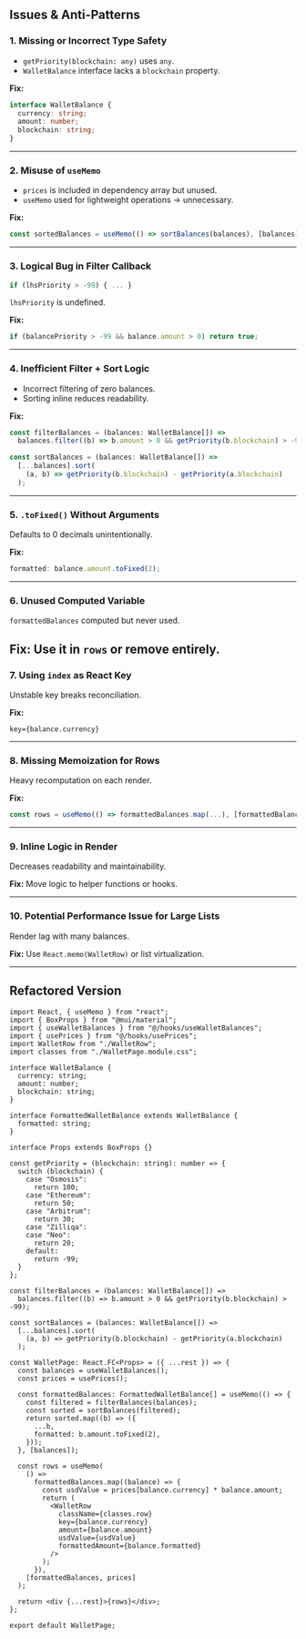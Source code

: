 ## Issues & Anti-Patterns

### 1. Missing or Incorrect Type Safety

- `getPriority(blockchain: any)` uses `any`.
- `WalletBalance` interface lacks a `blockchain` property.

**Fix:**

```ts
interface WalletBalance {
  currency: string;
  amount: number;
  blockchain: string;
}
```

---

### 2. Misuse of `useMemo`

- `prices` is included in dependency array but unused.
- `useMemo` used for lightweight operations → unnecessary.

**Fix:**

```ts
const sortedBalances = useMemo(() => sortBalances(balances), [balances]);
```

---

### 3. Logical Bug in Filter Callback

```ts
if (lhsPriority > -99) { ... }
```

`lhsPriority` is undefined.

**Fix:**

```ts
if (balancePriority > -99 && balance.amount > 0) return true;
```

---

### 4. Inefficient Filter + Sort Logic

- Incorrect filtering of zero balances.
- Sorting inline reduces readability.

**Fix:**

```ts
const filterBalances = (balances: WalletBalance[]) =>
  balances.filter((b) => b.amount > 0 && getPriority(b.blockchain) > -99);

const sortBalances = (balances: WalletBalance[]) =>
  [...balances].sort(
    (a, b) => getPriority(b.blockchain) - getPriority(a.blockchain)
  );
```

---

### 5. `.toFixed()` Without Arguments

Defaults to 0 decimals unintentionally.

**Fix:**

```ts
formatted: balance.amount.toFixed(2);
```

---

### 6. Unused Computed Variable

`formattedBalances` computed but never used.

## **Fix:** Use it in `rows` or remove entirely.

### 7. Using `index` as React Key

Unstable key breaks reconciliation.

**Fix:**

```tsx
key={balance.currency}
```

---

### 8. Missing Memoization for Rows

Heavy recomputation on each render.

**Fix:**

```ts
const rows = useMemo(() => formattedBalances.map(...), [formattedBalances, prices]);
```

---

### 9. Inline Logic in Render

Decreases readability and maintainability.

**Fix:** Move logic to helper functions or hooks.

---

### 10. Potential Performance Issue for Large Lists

Render lag with many balances.

**Fix:** Use `React.memo(WalletRow)` or list virtualization.

---

## Refactored Version

```tsx
import React, { useMemo } from "react";
import { BoxProps } from "@mui/material";
import { useWalletBalances } from "@/hooks/useWalletBalances";
import { usePrices } from "@/hooks/usePrices";
import WalletRow from "./WalletRow";
import classes from "./WalletPage.module.css";

interface WalletBalance {
  currency: string;
  amount: number;
  blockchain: string;
}

interface FormattedWalletBalance extends WalletBalance {
  formatted: string;
}

interface Props extends BoxProps {}

const getPriority = (blockchain: string): number => {
  switch (blockchain) {
    case "Osmosis":
      return 100;
    case "Ethereum":
      return 50;
    case "Arbitrum":
      return 30;
    case "Zilliqa":
    case "Neo":
      return 20;
    default:
      return -99;
  }
};

const filterBalances = (balances: WalletBalance[]) =>
  balances.filter((b) => b.amount > 0 && getPriority(b.blockchain) > -99);

const sortBalances = (balances: WalletBalance[]) =>
  [...balances].sort(
    (a, b) => getPriority(b.blockchain) - getPriority(a.blockchain)
  );

const WalletPage: React.FC<Props> = ({ ...rest }) => {
  const balances = useWalletBalances();
  const prices = usePrices();

  const formattedBalances: FormattedWalletBalance[] = useMemo(() => {
    const filtered = filterBalances(balances);
    const sorted = sortBalances(filtered);
    return sorted.map((b) => ({
      ...b,
      formatted: b.amount.toFixed(2),
    }));
  }, [balances]);

  const rows = useMemo(
    () =>
      formattedBalances.map((balance) => {
        const usdValue = prices[balance.currency] * balance.amount;
        return (
          <WalletRow
            className={classes.row}
            key={balance.currency}
            amount={balance.amount}
            usdValue={usdValue}
            formattedAmount={balance.formatted}
          />
        );
      }),
    [formattedBalances, prices]
  );

  return <div {...rest}>{rows}</div>;
};

export default WalletPage;
```
